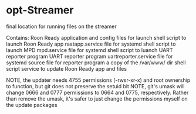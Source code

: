 # opt-Streamer
final location for running files on the streamer

Contains:
  Roon Ready application and config files for launch
  shell script to launch Roon Ready app
  raatapp.service file for systemd
  shell script to launch MPD
  mpd.service file for systemd
  shell script to luanch UART reporter program
  UART reporter program
  uartreporter.service file for systemd
  source file for reporter program
  a copy of the /var/www/ dir
  shell script service to update Roon Ready app and files
  
NOTE, the updater needs 4755 permissions (-rwsr-xr-x) and root ownership to function, but git does not preserve the setuid bit
NOTE, git's umask will change 0666 and 0777 permissions to 0664 and 0775, respectively.  Rather than remove the umask, it's safer to just change the permissions myself on the update packages
